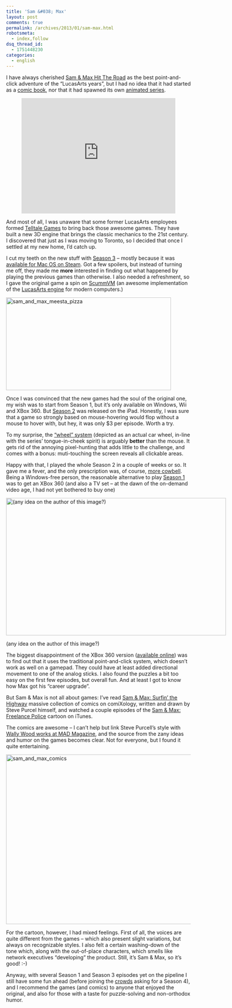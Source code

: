 ```yaml
---
title: 'Sam &#038; Max'
layout: post
comments: true
permalink: /archives/2013/01/sam-max.html
robotsmeta:
  - index,follow
dsq_thread_id:
  - 1751448230
categories:
  - english
---
```

I have always cherished [Sam & Max Hit The Road][1] as the best point-and-click adventure of the &#8220;LucasArts years&#8221;, but I had no idea that it had started as a [comic book][2], nor that it had spawned its own [animated series][3].

<p style="text-align: center;"><iframe width="420" height="315" frameborder="0" allowfullscreen="" src="http://www.youtube.com/embed/4yWnnk9fyJE"></iframe></p>

And most of all, I was unaware that some former LucasArts employees formed [Telltale Games][4] to bring back those awesome games. They have built a new 3D engine that brings the classic mechanics to the 21st century. I discovered that just as I was moving to Toronto, so I decided that once I settled at my new home, I&#8217;d catch up.

I cut my teeth on the new stuff with [Season 3][5] &#8211; mostly because it was [available for Mac OS on Steam][6]. Got a few spoilers, but instead of turning me off, they made me **more** interested in finding out what happened by playing the previous games than otherwise. I also needed a refreshment, so I gave the original game a spin on [ScummVM][7] (an awesome implementation of the [LucasArts engine][8] for modern computers.)

<img class="aligncenter size-full wp-image-7332" alt="sam_and_max_meesta_pizza" src="//chester.me/wp-content/uploads/2013/01/sam_and_max_meesta_pizza.jpg" width="450" height="253" />

Once I was convinced that the new games had the soul of the original one, my wish was to start from Season 1, but it&#8217;s only available on Windows, Wii and XBox 360. But [Season 2][9] was released on the iPad. Honestly, I was sure that a game so strongly based on mouse-hovering would flop without a mouse to hover with, but hey, it was only $3 per episode. Worth a try.

To my surprise, the [&#8220;wheel&#8221; system][10] (depicted as an actual car wheel, in-line with the series&#8217; tongue-in-cheek spirit) is arguably **better** than the mouse. It gets rid of the annoying pixel-hunting that adds little to the challenge, and comes with a bonus: muti-touching the screen reveals all clickable areas.

Happy with that, I played the whole Season 2 in a couple of weeks or so. It gave me a fever, and the only prescription was, of course, [more cowbell][11]. Being a Windows-free person, the reasonable alternative to play [Season 1][12] was to get an XBox 360 (and also a TV set &#8211; at the dawn of the on-demand video age, I had not yet bothered to buy one)

<div id="attachment_7333" class="wp-caption aligncenter" style="width: 610px">
  <img src="//chester.me/wp-content/uploads/2013/01/sam_and_max_car.jpeg" alt="(any idea on the author of this image?)" width="600" height="375" class="size-full wp-image-7333" /><p class="wp-caption-text">
    (any idea on the author of this image?)
  </p>
</div>

The biggest disappointment of the XBox 360 version ([available online][13]) was to find out that it uses the traditional point-and-click system, which doesn&#8217;t work as well on a gamepad. They could have at least added directional movement to one of the analog sticks. I also found the puzzles a bit too easy on the first few episodes, but overall fun. And at least I got to know how Max got his &#8220;career upgrade&#8221;.

But Sam & Max is not all about games: I&#8217;ve read [Sam & Max: Surfin&#8217; the Highway][14] massive collection of comics on comiXology, written and drawn by Steve Purcel himself, and watched a couple episodes of the [Sam & Max: Freelance Police][15] cartoon on iTunes.

The comics are awesome &#8211; I can&#8217;t help but link Steve Purcell&#8217;s style with [Wally Wood works at MAD Magazine][16], and the source from the zany ideas and humor on the games becomes clear. Not for everyone, but I found it quite entertaining.

<img class="aligncenter size-full wp-image-7327" alt="sam_and_max_comics" src="//chester.me/wp-content/uploads/2013/01/sam_and_max_comics.jpg" width="599" height="463" />

For the cartoon, however, I had mixed feelings. First of all, the voices are quite different from the games &#8211; which also present slight variations, but always on recognizable styles. I also felt a certain washing-down of the tone which, along with the out-of-place characters, which smells like network executives &#8220;developing&#8221; the product. Still, it&#8217;s Sam & Max, so it&#8217;s good! :-)

Anyway, with several Season 1 and Season 3 episodes yet on the pipeline I still have some fun ahead (before joining the [crowds][17] asking for a Season 4), and I recommend the games (and comics) to anyone that enjoyed the original, and also for those with a taste for puzzle-solving and non-orthodox humor.

 [1]: http://en.wikipedia.org/wiki/Sam_%26_Max_Hit_the_Road
 [2]: http://www.samandmax.net/wiki/Sam_%26_Max:_Freelance_Police_%28comic_series%29
 [3]: http://www.youtube.com/watch?v=y9EuVMwAiM8
 [4]: http://www.telltalegames.com/
 [5]: http://en.wikipedia.org/wiki/Sam_%26_Max:_The_Devil%27s_Playhouse
 [6]: http://store.steampowered.com/app/901399/
 [7]: http://scummvm.org/
 [8]: http://en.wikipedia.org/wiki/SCUMM
 [9]: http://en.wikipedia.org/wiki/Sam_%26_Max_Beyond_Time_and_Space
 [10]: http://www.youtube.com/watch?v=XXuseZE1oRo
 [11]: http://vimeo.com/39387904
 [12]: http://en.wikipedia.org/wiki/Sam_%26_Max_Save_the_World
 [13]: http://marketplace.xbox.com/en-US/Product/Sam-Max-Save-the-World/66acd000-77fe-1000-9115-d8025841097d
 [14]: http://www.comixology.com/Sam-Max-Surfin-the-Highway/digital-comic/SEP073953
 [15]: https://itunes.apple.com/us/tv-season/sam-max-freelance-police-complete/id282264633
 [16]: http://whatwoodwallydo.blogspot.ca/
 [17]: http://www.telltalegames.com/forums/showthread.php?t=19381
